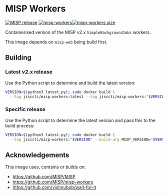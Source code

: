 <!--
SPDX-FileCopyrightText: 2023 Jisc Services Limited
SPDX-FileContributor: Joe Pitt

SPDX-License-Identifier: GPL-3.0-only
-->
# MISP Workers

[![MISP release](https://img.shields.io/github/v/release/MISP/MISP?logo=github&label=MISP%20(source))](https://github.com/MISP/MISP)
[![misp-workers](https://img.shields.io/docker/v/jisccti/misp-workers?logo=docker&label=misp-workers)![misp-workers size](https://img.shields.io/docker/image-size/jisccti/misp-workers?label=%20)](https://hub.docker.com/r/jisccti/misp-workers)

Containerised version of the MISP v2.x `SimpleBackgroundJobs` workers.

This image depends on `misp-web` being build first.

## Building

### Latest v2.x release

Use the Python script to determine and build the latest version:

```sh
VERSION=$(python3 latest.py); sudo docker build \
  --tag jisccti/misp-workers:latest --tag jisccti/misp-workers:"$VERSION" --build-arg MISP_VERSION="$VERSION" .
```

### Specific release

Use the Python script to determine the latest version and pass this to the build process:

```sh
VERSION=$(python3 latest.py); sudo docker build \
  --tag jisccti/misp-workers:"$VERSION" --build-arg MISP_VERSION="$VERSION" .
```

## Acknowledgements

This image uses, contains or builds on:

* https://github.com/MISP/MISP
* https://github.com/MISP/misp-workers
* https://github.com/vishnubob/wait-for-it
